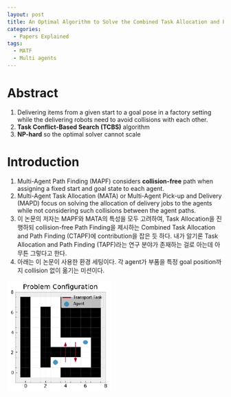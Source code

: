 ```yaml
---
layout: post
title: An Optimal Algorithm to Solve the Combined Task Allocation and Path Finding Problem
categories:
  - Papers Explained
tags:
  - MATF
  - Multi agents
---
```


# Abstract
1. Delivering items from a given start to a goal pose in a factory setting while the delivering robots need to avoid 
collisions with each other.
2. **Task Conflict-Based Search (TCBS)** algorithm
3. **NP-hard** so the optimal solver cannot scale

# Introduction
1. Multi-Agent Path Finding (MAPF) considers **collision-free** path when assigning a fixed start and goal state to each 
agent.
2. Multi-Agent Task Allocation (MATA) or Multi-Agent Pick-up and Delivery (MAPD) focus on solving the allocation of 
delivery jobs to the agents while not considering such collisions between the agent paths.
3. 이 논문의 저자는 MAPF와 MATA의 특성을 모두 고려하여, Task Allocation을 진행하되 collision-free Path Finding을 제시하는 Combined
Task Allocation and Path Finding (CTAPF)에 contribution을 잡은 듯 하다. 내가 알기론 Task Allocation and Path Finding (TAPF)라는 
연구 분야가 존재하는 걸로 아는데 아무튼 그렇다고 한다.
4. 아래는 이 논문이 사용한 환경 세팅이다. 각 agent가 부품을 특정 goal position까지 collision 없이 옮기는 미션이다. 

![env](/_screenshots/2021_08_04_1.png?raw=true)
